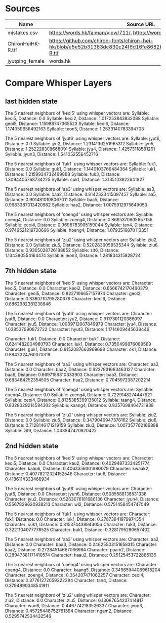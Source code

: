 # Sources

| Name | Source URL |
|---------|---------|
| mistakes.csv  | https://words.hk/faiman/view/711/, https://words.hk/faiman/view/789/ |
| ChironHeiHK-R.ttf | https://github.com/chiron-fonts/chiron-hei-hk/blob/e5e52b31363dc830c24f6d16fe8682ff29a7bf85/TTF/ChironHeiHK-R.ttf |
| jyutping_female | words.hk |

# Compare Whisper Layers

## last hidden state

The 5 nearest neighbors of 'keoi5' using whisper vectors are:
Syllable: keoi5, Distance: 0.0
Syllable: keoi2, Distance: 1.017253843832088
Syllable: geoi5, Distance: 1.15988747365523
Syllable: keoi6, Distance: 1.174059658492163
Syllable: teon5, Distance: 1.2533140783394703

The 5 nearest neighbors of 'jyut6' using whisper vectors are:
Syllable: jyut6, Distance: 0.0
Syllable: jyu2, Distance: 1.2314130251965312
Syllable: jyu5, Distance: 1.252228308668091
Syllable: jyu4, Distance: 1.42573118581261
Syllable: jyun3, Distance: 1.541052556452716

The 5 nearest neighbors of 'fuk1' using whisper vectors are:
Syllable: fuk1, Distance: 0.0
Syllable: guk1, Distance: 1.1440103766484364
Syllable: luk1, Distance: 1.2159934732469868
Syllable: fuk3, Distance: 1.3094405768734225
Syllable: cuk1, Distance: 1.3135103822641827

The 5 nearest neighbors of 'aa3' using whisper vectors are:
Syllable: aa3, Distance: 0.0
Syllable: baa2, Distance: 0.8142333415097457
Syllable: aa5, Distance: 0.9014810108067011
Syllable: baa5, Distance: 0.9683387013420982
Syllable: haa2, Distance: 1.0075912975649053

The 5 nearest neighbors of 'coeng4' using whisper vectors are:
Syllable: coeng4, Distance: 0.0
Syllable: zoeng4, Distance: 0.8695370605657156
Syllable: ceoi4, Distance: 0.9698783905159044
Syllable: tan4, Distance: 0.9746521219720666
Syllable: hoeng4, Distance: 1.0793516870110351

The 5 nearest neighbors of 'ziu2' using whisper vectors are:
Syllable: ziu2, Distance: 0.0
Syllable: ziu5, Distance: 0.5202836059535344
Syllable: ziu6, Distance: 0.9305028726188852
Syllable: zit6, Distance: 1.134380554164474
Syllable: jeon3, Distance: 1.281834315828724

## 7th hidden state
The 5 nearest neighbors of 'keoi5' using whisper vectors are:
Character: keoi5, Distance: 0.0
Character: keoi2, Distance: 0.6566742170460379
Character: geoi5, Distance: 0.8227106657157974
Character: geoi2, Distance: 0.8380710795280678
Character: keoi6, Distance: 0.8862982381238846

The 5 nearest neighbors of 'jyut6' using whisper vectors are:
Character: jyut6, Distance: 0.0
Character: jyu2, Distance: 0.9117301120386097
Character: jyu5, Distance: 1.0089712067849979
Character: jyu4, Distance: 1.038537990872722
Character: hyut3, Distance: 1.1714609445638449

Character: fuk1, Distance: 0.0
Character: buk1, Distance: 0.6241482004960793
Character: luk1, Distance: 0.7350499876089589
Character: guk1, Distance: 0.8152087663969698
Character: ok1, Distance: 0.8842324760370319

The 5 nearest neighbors of 'aa3' using whisper vectors are:
Character: aa3, Distance: 0.0
Character: baa2, Distance: 0.6227931693463127
Character: baa6, Distance: 0.6697158310333903
Character: baa3, Distance: 0.683484252354505
Character: haa2, Distance: 0.7045972387202214

The 5 nearest neighbors of 'coeng4' using whisper vectors are:
Syllable: coeng4, Distance: 0.0
Syllable: zoeng4, Distance: 0.7229148274447621
Syllable: ceoi4, Distance: 0.8135385399135012
Syllable: taang4, Distance: 0.8329329214584302
Syllable: kaang4, Distance: 0.8357098464721938

The 5 nearest neighbors of 'ziu2' using whisper vectors are:
Syllable: ziu2, Distance: 0.0
Syllable: ziu5, Distance: 0.3479049947376162
Syllable: ziu6, Distance: 0.7128146171219159
Syllable: ziu3, Distance: 1.007357762166888
Syllable: zit6, Distance: 1.043847420820422

## 2nd hidden state
The 5 nearest neighbors of 'keoi5' using whisper vectors are:
Character: keoi5, Distance: 0.0
Character: kau2, Distance: 0.40294873334251774
Character: kaau6, Distance: 0.4063356001980079
Character: kwaak2, Distance: 0.40778212324152546
Character: tau6, Distance: 0.4186114333460934

The 5 nearest neighbors of 'jyut6' using whisper vectors are:
Character: jyut6, Distance: 0.0
Character: jyun6, Distance: 0.5085588138531338
Character: jyu2, Distance: 0.5263076181686136
Character: jyun4, Distance: 0.5567829620938213
Character: wi2, Distance: 0.5751458454747049

The 5 nearest neighbors of 'fuk1' using whisper vectors are:
Character: fuk1, Distance: 0.0
Character: luk1, Distance: 0.27873941979974354
Character: suk1, Distance: 0.315374438943056
Character: fuk3, Distance: 0.3221104077778525
Character: buk1, Distance: 0.3281795280657402

The 5 nearest neighbors of 'aa3' using whisper vectors are:
Character: aa3, Distance: 0.0
Character: baa3, Distance: 0.24625503151658315
Character: kaa2, Distance: 0.27284514667066984
Character: paam2, Distance: 0.28947381171410574
Character: haau2, Distance: 0.29125453722885136

The 5 nearest neighbors of 'coeng4' using whisper vectors are:
Character: coeng4, Distance: 0.0
Character: kaang5, Distance: 0.34965944069618204
Character: zoeng4, Distance: 0.364207471062257
Character: ceoi4, Distance: 0.37761272059222284
Character: tan4, Distance: 0.3794890348541911

The 5 nearest neighbors of 'ziu2' using whisper vectors are:
Character: ziu2, Distance: 0.0
Character: ziu5, Distance: 0.13087654237414817
Character: wun6, Distance: 0.4467742183526337
Character: jeon3, Distance: 0.45725448752761394
Character: ngam2, Distance: 0.5295742534432546
